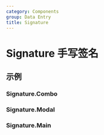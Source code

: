 ```yaml
---
category: Components
group: Data Entry
title: Signature
---
```


# Signature 手写签名

## 示例

### Signature.Combo

<code src="./demos/Combo/index.jsx"></code>

### Signature.Modal

<code src="./demos/Modal/index.jsx"></code>

### Signature.Main

<code src="./demos/Main/index.jsx"></code>
